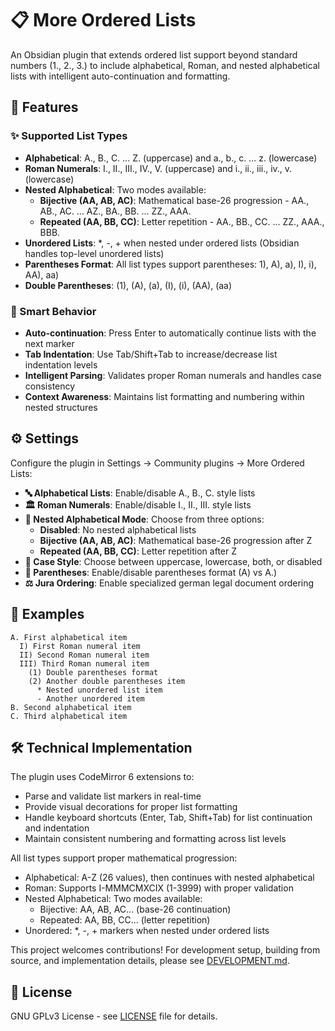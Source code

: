# 📋 More Ordered Lists

An Obsidian plugin that extends ordered list support beyond standard numbers (1., 2., 3.) to include alphabetical, Roman, and nested alphabetical lists with intelligent auto-continuation and formatting.

## 🚀 Features

### ✨ Supported List Types
- **Alphabetical**: A., B., C. ... Z. (uppercase) and a., b., c. ... z. (lowercase)
- **Roman Numerals**: I., II., III., IV., V. (uppercase) and i., ii., iii., iv., v. (lowercase)
- **Nested Alphabetical**: Two modes available:
  - **Bijective (AA, AB, AC)**: Mathematical base-26 progression - AA., AB., AC. ... AZ., BA., BB. ... ZZ., AAA.
  - **Repeated (AA, BB, CC)**: Letter repetition - AA., BB., CC. ... ZZ., AAA., BBB.
- **Unordered Lists**: *, -, + when nested under ordered lists (Obsidian handles top-level unordered lists)
- **Parentheses Format**: All list types support parentheses: 1), A), a), I), i), AA), aa)
- **Double Parentheses**: (1), (A), (a), (I), (i), (AA), (aa)

### 🧠 Smart Behavior
- **Auto-continuation**: Press Enter to automatically continue lists with the next marker
- **Tab Indentation**: Use Tab/Shift+Tab to increase/decrease list indentation levels
- **Intelligent Parsing**: Validates proper Roman numerals and handles case consistency
- **Context Awareness**: Maintains list formatting and numbering within nested structures

## ⚙️ Settings

Configure the plugin in Settings → Community plugins → More Ordered Lists:

- **🔤 Alphabetical Lists**: Enable/disable A., B., C. style lists
- **🏛️ Roman Numerals**: Enable/disable I., II., III. style lists  
- **🔗 Nested Alphabetical Mode**: Choose from three options:
  - **Disabled**: No nested alphabetical lists
  - **Bijective (AA, AB, AC)**: Mathematical base-26 progression after Z
  - **Repeated (AA, BB, CC)**: Letter repetition after Z
- **🎨 Case Style**: Choose between uppercase, lowercase, both, or disabled
- **📝 Parentheses**: Enable/disable parentheses format (A) vs A.)
- **⚖️ Jura Ordering**: Enable specialized german legal document ordering

## 📖 Examples

```
A. First alphabetical item
  I) First Roman numeral item
  II) Second Roman numeral item
  III) Third Roman numeral item
    (1) Double parentheses format
    (2) Another double parentheses item
      * Nested unordered list item
      - Another unordered item
B. Second alphabetical item
C. Third alphabetical item
```

## 🛠️ Technical Implementation

The plugin uses CodeMirror 6 extensions to:
- Parse and validate list markers in real-time
- Provide visual decorations for proper list formatting
- Handle keyboard shortcuts (Enter, Tab, Shift+Tab) for list continuation and indentation
- Maintain consistent numbering and formatting across list levels

All list types support proper mathematical progression:
- Alphabetical: A-Z (26 values), then continues with nested alphabetical
- Roman: Supports I-MMMCMXCIX (1-3999) with proper validation
- Nested Alphabetical: Two modes available:
  - Bijective: AA, AB, AC... (base-26 continuation)
  - Repeated: AA, BB, CC... (letter repetition)
- Unordered: *, -, + markers when nested under ordered lists

This project welcomes contributions! For development setup, building from source, and implementation details, please see [DEVELOPMENT.md](DEVELOPMENT.md).

## 📄 License

GNU GPLv3 License - see [LICENSE](LICENSE) file for details.